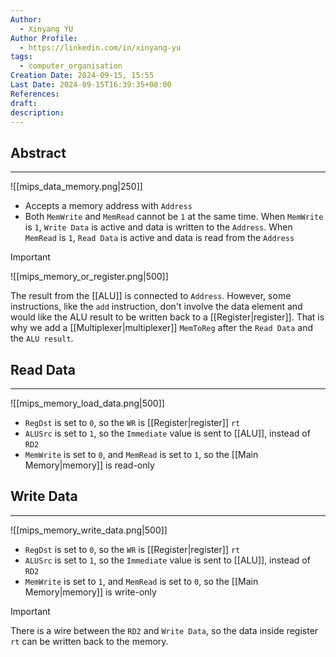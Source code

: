 ```yaml
---
Author:
  - Xinyang YU
Author Profile:
  - https://linkedin.com/in/xinyang-yu
tags:
  - computer_organisation
Creation Date: 2024-09-15, 15:55
Last Date: 2024-09-15T16:39:35+08:00
References: 
draft: 
description: 
---
```

## Abstract
---

![[mips_data_memory.png|250]]

- Accepts a memory address with `Address`
- Both `MemWrite` and `MemRead` cannot be `1` at the same time. When `MemWrite` is `1`, `Write Data` is active and data is written to the `Address`. When `MemRead` is `1`, `Read Data` is active and data is read from the `Address`

>[!important]
> ![[mips_memory_or_register.png|500]]
> 
> The result from the [[ALU]] is connected to `Address`. However, some instructions, like the `add` instruction, don't involve the data element and would like the ALU result to be written back to a [[Register|register]]. That is why we add a [[Multiplexer|multiplexer]] `MemToReg` after the `Read Data` and the `ALU result`.

## Read Data 
---


![[mips_memory_load_data.png|500]]

- `RegDst` is set to `0`, so the `WR` is [[Register|register]] `rt`
- `ALUSrc` is set to `1`, so the `Immediate` value is sent to [[ALU]], instead of `RD2`
- `MemWrite` is set to `0`, and `MemRead` is set to `1`, so the [[Main Memory|memory]] is read-only

## Write Data
---

![[mips_memory_write_data.png|500]]

- `RegDst` is set to `0`, so the `WR` is [[Register|register]] `rt`
- `ALUSrc` is set to `1`, so the `Immediate` value is sent to [[ALU]], instead of `RD2`
- `MemWrite` is set to `1`, and `MemRead` is set to `0`, so the [[Main Memory|memory]] is write-only

>[!important]
> There is a wire between the `RD2` and `Write Data`, so the data inside register `rt` can be written back to the memory.